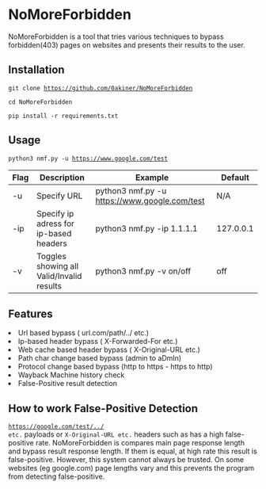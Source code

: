 # NoMoreForbidden

NoMoreForbidden is a tool that tries various techniques to bypass forbidden(403) pages on websites and presents their results to the user.

## Installation
<code>git clone https://github.com/0akiner/NoMoreForbidden</code>
<p><code>cd NoMoreForbidden</code></p>
<p><code>pip install -r requirements.txt</code></p>
  
## Usage
<code>python3 nmf.py -u https://www.google.com/test </code>

Flag | Description | Example | Default |
--- | --- | --- | --- |
-u | Specify URL | python3 nmf.py -u https://www.google.com/test | N/A |
-ip | Specify ip adress for ip-based headers | python3 nmf.py -ip 1.1.1.1 | 127.0.0.1 |
-v | Toggles showing all Valid/Invalid results | python3 nmf.py -v on/off | off |

## Features
<li> Url based bypass ( url.com/path/../ etc.)
<li>Ip-based header bypass ( X-Forwarded-For etc.)
<li> Web cache based header bypass ( X-Original-URL etc.)
<li> Path char change based bypass (admin to aDmIn)
<li> Protocol change based bypass (http to https - https to http)
<li> Wayback Machine history check
<li> False-Positive result detection</li>

## How to work False-Positive Detection
<code>https://google.com/test/../ etc.</code> payloads or <code>X-Original-URL etc.</code> headers such as has a high false-positive rate. NoMoreForbidden is compares main page response length and bypass result response length. If them is equal, at high rate this result is false-positive. However, this system cannot always be trusted. On some websites (eg google.com) page lengths vary and this prevents the program from detecting false-positive.

